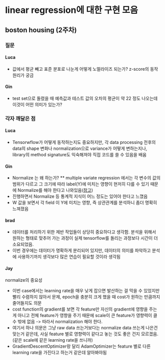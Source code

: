 # linear regression에 대한 구현 모음


## boston housing (2주차)

### 질문

#### Luca

- 값에서 평균 빼고 표준 분포로 나눈게 어떻게 노멀라이즈 되는가? z-score의 동작 원리가 궁금

#### Gin

- test set으로 돌렸을 때 예측값과 테스트 값의 오차의 평균이 약 22 정도 나오는데 이것이 어떤 의미가 있는가?


### 각자 깨달은 점

#### Luca
- Tensorwflow가 어떻게 동작하는지도 중요하지만, 각 data processing 전후의 data의 shape 변화나 normalization으로 variance가 어떻게 변하는지나, library의 method signature도 익숙해져야 직접 코드를 쓸 수 있음을 배움

#### Gin

* Normalize 는 왜 하는가?
** multiple variate regression 에서는 각 변수의 값의 범위가 다르고 그 크기에 따라 label(Y)에 미치는 영향이 현저히 다를 수 있기 때문에 Normalize를 해야 한다고 나와있음([참고](https://stats.stackexchange.com/questions/29781/when-conducting-multiple-regression-when-should-you-center-your-predictor-varia))
* 진행하면서 Normalize 등 통계적 지식이 어느 정도는 있어야 한다고 느꼈음
* W 값을 보면서 각 field 이 Y에 미치는 영향, 즉 상관관계를 분석하니 좀더 명확히 느껴졌음

#### brad
- 데이터를 처리하기 위한 제반 작업들이 상당히 중요하다고 생각함. 분석을 위해서 원하는 형태로 맞추어 가는 과정이 실제 tensorflow를 돌리는 과정보다 시간이 더 소요되었음.
- 이번 경우에는 데이터가 명확하게 분리되어 있지만, 데이터의 의미를 파악하고 분석에 사용하기까지 생각보다 많은 연습이 필요할 것이라 생각됨

#### Jay
normalize의 중요성
- 이번 case에서는 learning rate을 매우 낮게 잡으면 발산하는 걸 막을 수 있었지만 빨리 수렴하지 않아서 문제, epoch을
충분히 크게 했을 때 cost가 원하는 만큼까지 줄어들지도 의문
- cost function의 gradient를 보면 각 feature만 자신의 gradient에 영향을 주는게 아니고 전체 feature가 영향을 주기 때문에
scale이 큰 feature가 영향력이 클 수 밖에 없음 -> 따라서 normalization 해야 한다.
- 여기서 하나 의문은 그냥 raw data 쓰는거보다는 normalize data 쓰는게 나은건 맞는거 같은데, 사실 feature 별로 영향력이
같다고 놓는 것도 좋은 건지 모르겠음. (같은 scale에 같은 learning rate을 쓰니까)
- GradientDescentOptimizer랑 달리 AdamOptimizer는 feature 별로 다른 learning rate을 가진다고 하는거 같은데 알아봐야됨
